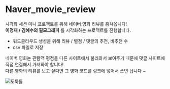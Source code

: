 # Naver_movie_review

시각화 세션 미니 프로젝트를 위해 네이버 영화 리뷰를 훔쳐옵니다!<br>
  __이정재 / 김혜수의 필모그래피__ 를 시각화하는 프로젝트를 진행합니다. <br>

- 워드클라우드 생성을 위해 리뷰 / 별점 / 댓글의 추천, 비추천 수
- csv 파일로 저장

네이버 영화는 관람객 평점을 다른 사이트에서 불러와서 보여주기 때문에 댓글 사이트에 직접 연결해서 가져와야 합니다!<br>
다른 영화의 리뷰를 보고 싶다면 그 영화 코드를 링크에 넣어서 쓰면 됩니다 ~
<br>

![도둑들](https://user-images.githubusercontent.com/65180076/109458794-df9e9480-7aa0-11eb-918a-3136452b862d.png)

